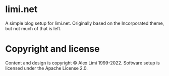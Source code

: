 # limi.net 

A simple blog setup for limi.net. Originally based on the Incorporated theme, but not much of that is left.

# Copyright and license

Content and design is copyright © Alex Limi 1999-2022. Software setup is licensed under the Apache License 2.0.


